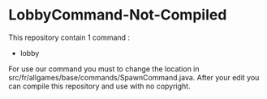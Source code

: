 # LobbyCommand-Not-Compiled
This repository contain 1 command :
 - lobby

For use our command you must to change the location in src/fr/allgames/base/commands/SpawnCommand.java.
After your edit you can compile this repository and use with no copyright.
